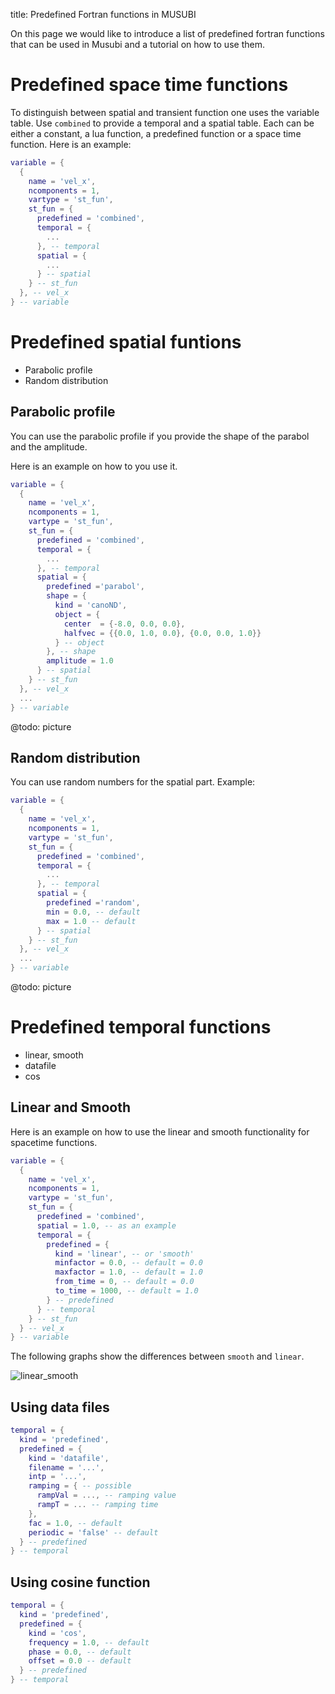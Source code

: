 title: Predefined Fortran functions in MUSUBI

On this page we would like to introduce a list of predefined fortran
functions that can be used in Musubi and a tutorial on how to use them.

# Predefined space time functions

To distinguish between spatial and transient function one uses the variable
table. Use `combined` to provide a temporal and a spatial table. Each can be
either a constant, a lua function, a predefined function
or a space time function. Here is an example:

```lua
variable = {
  {
    name = 'vel_x',
    ncomponents = 1,
    vartype = 'st_fun',
    st_fun = {
      predefined = 'combined',
      temporal = {
        ...
      }, -- temporal
      spatial = {
        ...
      } -- spatial
    } -- st_fun
  }, -- vel_x
} -- variable
```

# Predefined spatial funtions

* Parabolic profile
* Random distribution

## Parabolic profile

You can use the parabolic profile if you provide the shape of the parabol
and the amplitude.

Here is an example on how to you use it.

```lua
variable = {
  {
    name = 'vel_x',
    ncomponents = 1,
    vartype = 'st_fun',
    st_fun = {
      predefined = 'combined',
      temporal = {
        ...
      }, -- temporal
      spatial = {
        predefined ='parabol',
        shape = {
          kind = 'canoND',
          object = {
            center  = {-8.0, 0.0, 0.0},
            halfvec = {{0.0, 1.0, 0.0}, {0.0, 0.0, 1.0}}
          } -- object
        }, -- shape
        amplitude = 1.0
      } -- spatial
    } -- st_fun
  }, -- vel_x
  ...
} -- variable
```

@todo: picture

## Random distribution

You can use random numbers for the spatial part.
Example:

```lua
variable = {
  {
    name = 'vel_x',
    ncomponents = 1,
    vartype = 'st_fun',
    st_fun = {
      predefined = 'combined',
      temporal = {
        ...
      }, -- temporal
      spatial = {
        predefined ='random',
        min = 0.0, -- default
        max = 1.0 -- default
      } -- spatial
    } -- st_fun
  }, -- vel_x
  ...
} -- variable
```
@todo: picture

# Predefined temporal functions

* linear, smooth
* datafile
* cos

## Linear and Smooth

Here is an example on how to use the linear and smooth functionality for
spacetime functions.

```lua
variable = {
  {
    name = 'vel_x',
    ncomponents = 1,
    vartype = 'st_fun',
    st_fun = {
      predefined = 'combined',
      spatial = 1.0, -- as an example
      temporal = {
        predefined = {
          kind = 'linear', -- or 'smooth'
          minfactor = 0.0, -- default = 0.0
          maxfactor = 1.0, -- default = 1.0
          from_time = 0, -- default = 0.0
          to_time = 1000, -- default = 1.0
        } -- predefined
      } -- temporal
    } -- st_fun
  } -- vel_x
} -- variable
```
The following graphs show the differences between `smooth` and `linear`.

![linear_smooth](|media|/transient.png)

## Using data files

```lua
temporal = {
  kind = 'predefined',
  predefined = {
    kind = 'datafile',
    filename = '...',
    intp = '...',
    ramping = { -- possible
      rampVal = ..., -- ramping value
      rampT = ... -- ramping time
    },
    fac = 1.0, -- default
    periodic = 'false' -- default
  } -- predefined
} -- temporal
```

## Using cosine function

```lua
temporal = {
  kind = 'predefined',
  predefined = {
    kind = 'cos',
    frequency = 1.0, -- default
    phase = 0.0, -- default
    offset = 0.0 -- default
  } -- predefined
} -- temporal
```


